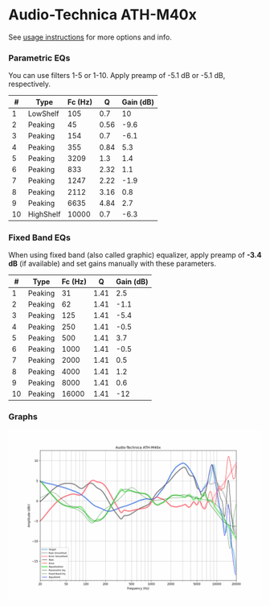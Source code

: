 # Audio-Technica ATH-M40x
See [usage instructions](https://github.com/jaakkopasanen/AutoEq#usage) for more options and info.

### Parametric EQs
You can use filters 1-5 or 1-10. Apply preamp of -5.1 dB or -5.1 dB, respectively.

|   # | Type      |   Fc (Hz) |    Q |   Gain (dB) |
|-----|-----------|-----------|------|-------------|
|   1 | LowShelf  |       105 | 0.7  |        10   |
|   2 | Peaking   |        45 | 0.56 |        -9.6 |
|   3 | Peaking   |       154 | 0.7  |        -6.1 |
|   4 | Peaking   |       355 | 0.84 |         5.3 |
|   5 | Peaking   |      3209 | 1.3  |         1.4 |
|   6 | Peaking   |       833 | 2.32 |         1.1 |
|   7 | Peaking   |      1247 | 2.22 |        -1.9 |
|   8 | Peaking   |      2112 | 3.16 |         0.8 |
|   9 | Peaking   |      6635 | 4.84 |         2.7 |
|  10 | HighShelf |     10000 | 0.7  |        -6.3 |

### Fixed Band EQs
When using fixed band (also called graphic) equalizer, apply preamp of **-3.4 dB** (if available) and set gains manually with these parameters.

|   # | Type    |   Fc (Hz) |    Q |   Gain (dB) |
|-----|---------|-----------|------|-------------|
|   1 | Peaking |        31 | 1.41 |         2.5 |
|   2 | Peaking |        62 | 1.41 |        -1.1 |
|   3 | Peaking |       125 | 1.41 |        -5.4 |
|   4 | Peaking |       250 | 1.41 |        -0.5 |
|   5 | Peaking |       500 | 1.41 |         3.7 |
|   6 | Peaking |      1000 | 1.41 |        -0.5 |
|   7 | Peaking |      2000 | 1.41 |         0.5 |
|   8 | Peaking |      4000 | 1.41 |         1.2 |
|   9 | Peaking |      8000 | 1.41 |         0.6 |
|  10 | Peaking |     16000 | 1.41 |       -12   |

### Graphs
![](./Audio-Technica%20ATH-M40x.png)
